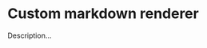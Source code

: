 <!-- ======================================================================
--- Search engine
title:          Custom renderer
keywords:       custom, markdown, renderer
description:    Custom markdown renderer in md-site-engine.
--- Menu system
order:          30
text:           Custom renderer
hidden:         false
umbel:          false
--- Page properties
id:             
document:       
layout:         layout-2-left
$-left:         #side-menu
--- Side menu
side-menu-root:     /documentation
side-menu-header:   Documentation
side-menu-top:      Introduction
side-menu-depth:    2
======================================================================= -->

# Custom markdown renderer

Description...
